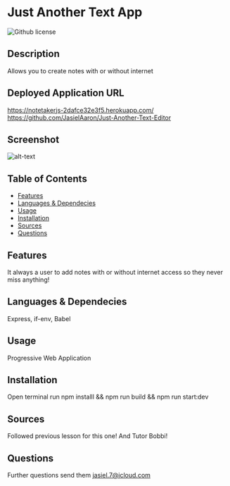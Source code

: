 # Just Another Text App

  ![Github license](https://img.shields.io/badge/license-MIT-blue.svg)

  ## Description

  Allows you to create notes with or without internet   

  ## Deployed Application URL
  
  https://notetakerjs-2dafce32e3f5.herokuapp.com/ 
  https://github.com/JasielAaron/Just-Another-Text-Editor 

  ## Screenshot
  ![alt-text]()

  ## Table of Contents

  * [Features](#features)
  * [Languages & Dependecies](#languagesanddependencies)
  * [Usage](#usage)
  * [Installation](#installation)
  * [Sources](#sources)
  * [Questions](#questions)
  
  ## Features

  It always a user to add notes with or without internet access so they never miss anything!

  ## Languages & Dependecies

  Express, if-env, Babel

  ## Usage

  Progressive Web Application

  ## Installation

  Open terminal run npm installl && npm run build  && npm  run start:dev

  ## Sources 

  Followed previous lesson for this one! And Tutor Bobbi!


  ## Questions 

  Further questions send them [jasiel.7@icloud.com](mailto:jasiel.7@icloud.com?subject=[GitHub%20Dev20Connect])
